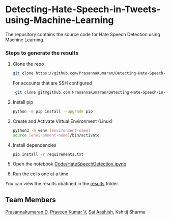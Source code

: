 # Detecting-Hate-Speech-in-Tweets-using-Machine-Learning

The repository contains the source code for Hate Speech Detection using Machine Learning.

### Steps to generate the results

1. Clone the repo
   ```sh
   git clone https://github.com/PrasannaKumaran/Detecting-Hate-Speech-in-Tweets-using-Machine-Learning.git
   ```
   For accounts that are SSH configured
   ```sh
    git clone git@github.com:PrasannaKumaran/Detecting-Hate-Speech-in-Tweets-using-Machine-Learning.git
   ```
2. Install pip
   ```sh
   python -m pip install --upgrade pip
   ```
3. Create and Activate Virtual Environment (Linux)
   ```sh
   python3 -m venv [environment-name]
   source [environment-name]/bin/activate
   ```
4. Install dependencies
   ```sh
   pip install -r requirements.txt
   ```
5. Open the notebook [Code/HateSpeechDetection.ipynb](https://github.com/PrasannaKumaran/Detecting-Hate-Speech-in-Tweets-using-Machine-Learning/blob/main/Code/HateSpeechDetection.ipynb)

6. Run the cells one at a time

You can view the results obatined in the [results](https://github.com/PrasannaKumaran/Detecting-Hate-Speech-in-Tweets-using-Machine-Learning/tree/main/Results) folder.

## Team Members

[Prasannakumaran D](http://github.com/PrasannaKumaran), [Praveen Kumar V](https://github.com/praveenkumar0211), [Sai Aashish](https://github.com/Aashish0330), Kshitij Sharma
